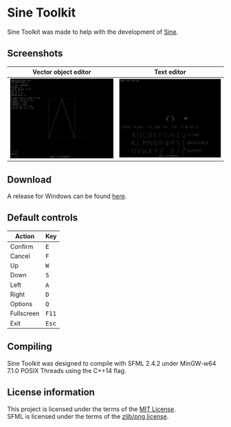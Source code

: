 # Sine Toolkit

Sine Toolkit was made to help with the development of [Sine](https://github.com/slx7R4GDZM/Sine).

## Screenshots

| Vector object editor                                                       | Text editor                                                                      |
|----------------------------------------------------------------------------|----------------------------------------------------------------------------------|
| ![Editing a vector object of the letter A](Media/Vector-object-editor.png) | ![Editing the text \"your score is one of the ten best\"](Media/Text-editor.png) |

## Download

A release for Windows can be found [here](https://github.com/slx7R4GDZM/Sine-Toolkit/releases).

## Default controls

| Action     | Key            |
|------------|----------------|
| Confirm    | <kbd>E</kbd>   |
| Cancel     | <kbd>F</kbd>   |
| Up         | <kbd>W</kbd>   |
| Down       | <kbd>S</kbd>   |
| Left       | <kbd>A</kbd>   |
| Right      | <kbd>D</kbd>   |
| Options    | <kbd>Q</kbd>   |
| Fullscreen | <kbd>F11</kbd> |
| Exit       | <kbd>Esc</kbd> |

## Compiling

Sine Toolkit was designed to compile with SFML 2.4.2 under MinGW-w64 7.1.0 POSIX Threads using the C++14 flag.

## License information

This project is licensed under the terms of the [MIT License](License.txt).\
SFML is licensed under the terms of the [zlib/png license](https://www.sfml-dev.org/license.php).
